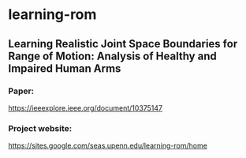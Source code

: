 # learning-rom

Learning Realistic Joint Space Boundaries for Range of Motion:  Analysis of Healthy and Impaired Human Arms
---

### Paper:
https://ieeexplore.ieee.org/document/10375147

### Project website:
https://sites.google.com/seas.upenn.edu/learning-rom/home
